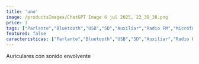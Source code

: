 ```yaml
---
title: 'uno'
image: /productsImages/ChatGPT Image 6 jul 2025, 22_38_38.png
price: 3
tags: ["Parlante","Bluetooth","USB","SD","Auxiliar","Radio FM","Micrófono inalámbrico","Bluetooth"]
featured: false
caracteristicas: ["Parlante","Bluetooth","USB","SD","Auxiliar","Radio FM","Micrófono inalámbrico","Bluetooth"]
---
```


Auriculares con sonido envolvente